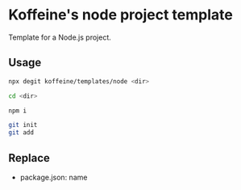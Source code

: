 # Koffeine's node project template

Template for a Node.js project.

## Usage

```sh
npx degit koffeine/templates/node <dir>

cd <dir>

npm i

git init
git add
```

## Replace

- package.json: name
